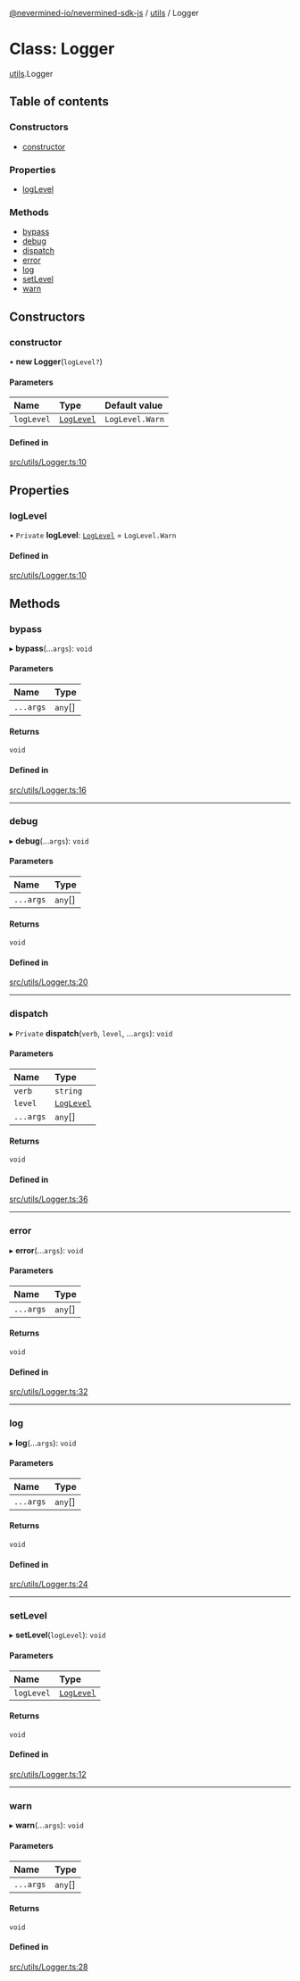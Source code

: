 [@nevermined-io/nevermined-sdk-js](../code-reference.md) / [utils](../modules/utils.md) / Logger

# Class: Logger

[utils](../modules/utils.md).Logger

## Table of contents

### Constructors

- [constructor](utils.Logger.md#constructor)

### Properties

- [logLevel](utils.Logger.md#loglevel)

### Methods

- [bypass](utils.Logger.md#bypass)
- [debug](utils.Logger.md#debug)
- [dispatch](utils.Logger.md#dispatch)
- [error](utils.Logger.md#error)
- [log](utils.Logger.md#log)
- [setLevel](utils.Logger.md#setlevel)
- [warn](utils.Logger.md#warn)

## Constructors

### constructor

• **new Logger**(`logLevel?`)

#### Parameters

| Name | Type | Default value |
| :------ | :------ | :------ |
| `logLevel` | [`LogLevel`](../enums/utils.LogLevel.md) | `LogLevel.Warn` |

#### Defined in

[src/utils/Logger.ts:10](https://github.com/nevermined-io/sdk-js/blob/3b3ce30/src/utils/Logger.ts#L10)

## Properties

### logLevel

• `Private` **logLevel**: [`LogLevel`](../enums/utils.LogLevel.md) = `LogLevel.Warn`

#### Defined in

[src/utils/Logger.ts:10](https://github.com/nevermined-io/sdk-js/blob/3b3ce30/src/utils/Logger.ts#L10)

## Methods

### bypass

▸ **bypass**(...`args`): `void`

#### Parameters

| Name | Type |
| :------ | :------ |
| `...args` | `any`[] |

#### Returns

`void`

#### Defined in

[src/utils/Logger.ts:16](https://github.com/nevermined-io/sdk-js/blob/3b3ce30/src/utils/Logger.ts#L16)

___

### debug

▸ **debug**(...`args`): `void`

#### Parameters

| Name | Type |
| :------ | :------ |
| `...args` | `any`[] |

#### Returns

`void`

#### Defined in

[src/utils/Logger.ts:20](https://github.com/nevermined-io/sdk-js/blob/3b3ce30/src/utils/Logger.ts#L20)

___

### dispatch

▸ `Private` **dispatch**(`verb`, `level`, ...`args`): `void`

#### Parameters

| Name | Type |
| :------ | :------ |
| `verb` | `string` |
| `level` | [`LogLevel`](../enums/utils.LogLevel.md) |
| `...args` | `any`[] |

#### Returns

`void`

#### Defined in

[src/utils/Logger.ts:36](https://github.com/nevermined-io/sdk-js/blob/3b3ce30/src/utils/Logger.ts#L36)

___

### error

▸ **error**(...`args`): `void`

#### Parameters

| Name | Type |
| :------ | :------ |
| `...args` | `any`[] |

#### Returns

`void`

#### Defined in

[src/utils/Logger.ts:32](https://github.com/nevermined-io/sdk-js/blob/3b3ce30/src/utils/Logger.ts#L32)

___

### log

▸ **log**(...`args`): `void`

#### Parameters

| Name | Type |
| :------ | :------ |
| `...args` | `any`[] |

#### Returns

`void`

#### Defined in

[src/utils/Logger.ts:24](https://github.com/nevermined-io/sdk-js/blob/3b3ce30/src/utils/Logger.ts#L24)

___

### setLevel

▸ **setLevel**(`logLevel`): `void`

#### Parameters

| Name | Type |
| :------ | :------ |
| `logLevel` | [`LogLevel`](../enums/utils.LogLevel.md) |

#### Returns

`void`

#### Defined in

[src/utils/Logger.ts:12](https://github.com/nevermined-io/sdk-js/blob/3b3ce30/src/utils/Logger.ts#L12)

___

### warn

▸ **warn**(...`args`): `void`

#### Parameters

| Name | Type |
| :------ | :------ |
| `...args` | `any`[] |

#### Returns

`void`

#### Defined in

[src/utils/Logger.ts:28](https://github.com/nevermined-io/sdk-js/blob/3b3ce30/src/utils/Logger.ts#L28)
